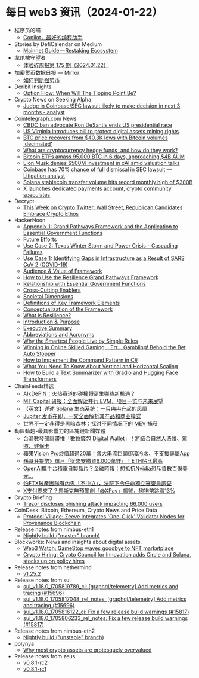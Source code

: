 # 每日 web3 资讯（2024-01-22）

- 程序员的喵
  - [Copilot，最好的编程助手](http://catcoding.me/p/copilot-for-programming/)
- Stories by DefiCalendar on Medium
  - [Mainnet Guide — Restaking Ecosystem](https://medium.com/@CalendarDefi/mainnet-guide-restaking-ecosystem-ea4c78c07413?source=rss-4949be3a0c7a------2)
- 龙爪槐守望者
  - [体验碎周报第 175 期（2024.01.22）](https://www.ftium4.com/ux-weekly-175.html)
- 加密货币数据日报 — Mirror
  - [如何判断强势币](https://mirror.xyz/qiaodong.eth/Y7KxNZuzqk1vLh6KBbVaeAPsGZOI-TH9MYWEBKd5lBQ)
- Deribit Insights
  - [Option Flow: When Will The Tipping Point Be?](https://insights.deribit.com/option-flows/option-flow-when-will-the-tipping-point-be/)
- Crypto News on Seeking Alpha
  - [Judge in Coinbase/SEC lawsuit likely to make decision in next 3 months - analyst](https://seekingalpha.com/news/4056664-judge-in-coinbasesec-lawsuit-likely-to-make-decision-in-next-3-months-analyst?utm_source=feed_news_crypto&utm_medium=referral&feed_item_type=news)
- Cointelegraph.com News
  - [CBDC ban advocate Ron DeSantis ends US presidential race](https://cointelegraph.com/news/cbdc-ban-advocate-ron-desantis-ends-us-presidential-race)
  - [US Virginia introduces bill to protect digital assets mining rights](https://cointelegraph.com/news/virginia-bill-protect-digital-assets-mining-rights)
  - [BTC price recovers from $40.3K lows with Bitcoin volumes &#039;decimated&#039;](https://cointelegraph.com/news/btc-price-recovers-40-3-k-lows-bitcoin-volumes)
  - [What are cryptocurrency hedge funds, and how do they work?](https://cointelegraph.com/explained/what-are-cryptocurrency-hedge-funds-and-how-do-they-work)
  - [Bitcoin ETFs amass 95,000 BTC in 6 days, approaching $4B AUM](https://cointelegraph.com/news/bitcoin-etfs-amass-95-000-btc-in-6-days-approaching-4b-aum)
  - [Elon Musk denies $500M investment in xAI amid valuation talks](https://cointelegraph.com/news/elon-musk-denies-500m-investment-in-xai-amid-valuation-talks)
  - [Coinbase has 70% chance of full dismissal in SEC lawsuit — Litigation analyst](https://cointelegraph.com/news/coinbase-full-dismissal-sec-lawsuit)
  - [Solana stablecoin transfer volume hits record monthly high of $300B](https://cointelegraph.com/news/solana-stablecoin-transfer-volume-record-monthly-high)
  - [X launches dedicated payments account, crypto community speculates](https://cointelegraph.com/news/x-payments-speculation-crypto-community)
- Decrypt
  - [This Week on Crypto Twitter: Wall Street, Republican Candidates Embrace Crypto Ethos](https://decrypt.co/213609/this-week-on-crypto-twitter-wall-street-republican-candidates-embrace-crypto-ethos)
- HackerNoon
  - [Appendix 1: Grand Pathways Framework and the Application to Essential Government Functions](https://hackernoon.com/appendix-1-grand-pathways-framework-and-the-application-to-essential-government-functions?source=rss)
  - [Future Efforts](https://hackernoon.com/future-efforts?source=rss)
  - [Use Case 2: Texas Winter Storm and Power Crisis – Cascading Failures](https://hackernoon.com/use-case-2-texas-winter-storm-and-power-crisis-cascading-failures?source=rss)
  - [Use Case 1: Identifying Gaps in Infrastructure as a Result of SARS CoV 2 (COVID-19)](https://hackernoon.com/use-case-1-identifying-gaps-in-infrastructure-as-a-result-of-sars-cov-2-covid-19?source=rss)
  - [Audience & Value of Framework](https://hackernoon.com/audience-and-value-of-framework?source=rss)
  - [How to Use the Resilience Grand Pathways Framework](https://hackernoon.com/how-to-use-the-resilience-grand-pathways-framework?source=rss)
  - [Relationship with Essential Government Functions](https://hackernoon.com/relationship-with-essential-government-functions?source=rss)
  - [Cross-Cutting Enablers](https://hackernoon.com/cross-cutting-enablers?source=rss)
  - [Societal Dimensions](https://hackernoon.com/societal-dimensions?source=rss)
  - [Definitions of Key Framework Elements](https://hackernoon.com/definitions-of-key-framework-elements?source=rss)
  - [Conceptualization of the Framework](https://hackernoon.com/conceptualization-of-the-framework?source=rss)
  - [What is Resilience?](https://hackernoon.com/what-is-resilience?source=rss)
  - [Introduction & Purpose](https://hackernoon.com/introduction-and-purpose?source=rss)
  - [Executive Summary](https://hackernoon.com/executive-summary?source=rss)
  - [Abbreviations and Acronyms](https://hackernoon.com/abbreviations-and-acronyms?source=rss)
  - [Why the Smartest People Live by Simple Rules](https://hackernoon.com/why-the-smartest-people-live-by-simple-rules?source=rss)
  - [Winning in Online Skilled Gaming… Err… Gambling! Behold the Bet Auto Stopper](https://hackernoon.com/winning-in-online-skilled-gaming-err-gambling-behold-the-bet-auto-stopper?source=rss)
  - [How to Implement the Command Pattern in C#](https://hackernoon.com/how-to-implement-the-command-pattern-in-c?source=rss)
  - [What You Need To Know About Vertical and Horizontal Scaling](https://hackernoon.com/what-you-need-to-know-about-vertical-and-horizontal-scaling?source=rss)
  - [How to Build a Text Summarizer with Gradio and Hugging Face Transformers](https://hackernoon.com/how-to-build-a-text-summarizer-with-gradio-and-hugging-face-transformers?source=rss)
- ChainFeeds精选
  - [AIxDePIN：火热赛道的碰撞将诞生哪些新机遇？](https://mp.weixin.qq.com/s/MnM3Y2suPNzlF41HTrzIbw)
  - [MT Capital 研报：全面解读并行 EVM，项目一览与未来展望](https://foresightnews.pro/article/detail/51883)
  - [【英文】详述 Solana 生态系统：一只冉冉升起的凤凰](https://www.decentralised.co/p/the-solana-ecosystem)
  - [Jupiter 发币在即，一文全面解析其产品和商业模式](https://www.techflowpost.com/article/detail_15855.html)
  - [世界不一定非得是黑暗森林：探讨不同情况下的 MEV 捕获](https://pythchinese.medium.com/世界不一定非得是黑暗森林-bb2e68dc00f4)
- 動區動趨-最具影響力的區塊鏈新聞媒體
  - [台灣數發部計畫推「數位錢包 Digital Wallet」！將結合自然人憑證、駕照、健保卡](https://www.blocktempo.com/ministry-of-digital-affairst-plans-to-launch-digital-wallet/)
  - [蘋果Vision Pro炒價超過20萬！各大串流巨頭卻潑冷水、不支援專屬App](https://www.blocktempo.com/the-price-of-apple-vision-pro-on-ebay-is-nearing-200k/)
  - [孫哥狂提幣》單月「從幣安撤資6,000萬鎂」！ETH佔比最高](https://www.blocktempo.com/justin-sun-bull-market-strategy-accumulating-60-million-crypto/)
  - [OpenAI攜手台積電自製晶片？金融時報：想抵抗Nvidia恐斥資數百億美元…](https://www.blocktempo.com/openai-and-tsmc-collaborate-on-in-house-chip-production/)
  - [怕FTX破產團隊有內鬼「不中立」，法院下令任命獨立審查員調查](https://www.blocktempo.com/court-orders-the-appointment-of-an-independent-examiner-to-investigate-ftx/)
  - [X支付要來了？馬斯克無預警創「@XPay」帳號，狗狗幣跳漲13%](https://www.blocktempo.com/elon-musk-creates-xpay-account/)
- Crypto Briefing
  - [Trezor discloses phishing attack impacting 66,000 users](https://cryptobriefing.com/trezor-discloses-phishing-attack-impacting-66000-users/?utm_source=feed&utm_medium=rss)
- CoinDesk: Bitcoin, Ethereum, Crypto News and Price Data
  - [Protocol Village: Zeeve Integrates 'One-Click' Validator Nodes for Provenance Blockchain](https://www.coindesk.com/tech/2024/01/18/protocol-latest-tech-news-crypto-blockchain/?utm_medium=referral&utm_source=rss&utm_campaign=headlines)
- Release notes from nimbus-eth1
  - [Nightly build ("master" branch)](https://github.com/status-im/nimbus-eth1/releases/tag/nightly)
- Blockworks: News and insights about digital assets.
  - [Web3 Watch: GameStop waves goodbye to NFT marketplace](https://blockworks.co/news/gamestop-shuttering-nft-marketplace)
  - [Crypto Hiring: Crypto Council for Innovation adds Circle and Solana, stocks up on policy hires](https://blockworks.co/news/circle-solana-join-crypto-council-for-innovation)
- Release notes from nethermind
  - [v1.25.2](https://github.com/NethermindEth/nethermind/releases/tag/1.25.2)
- Release notes from sui
  - [sui_v1.18.0_1705819789_ci: [graphql/telemetry] Add metrics and tracing (#15696)](https://github.com/MystenLabs/sui/releases/tag/sui_v1.18.0_1705819789_ci)
  - [sui_v1.18.0_1705817048_rel_notes: [graphql/telemetry] Add metrics and tracing (#15696)](https://github.com/MystenLabs/sui/releases/tag/sui_v1.18.0_1705817048_rel_notes)
  - [sui_v1.18.0_1705816122_ci: Fix a few release build warnings (#15817)](https://github.com/MystenLabs/sui/releases/tag/sui_v1.18.0_1705816122_ci)
  - [sui_v1.18.0_1705806233_rel_notes: Fix a few release build warnings (#15817)](https://github.com/MystenLabs/sui/releases/tag/sui_v1.18.0_1705806233_rel_notes)
- Release notes from nimbus-eth2
  - [Nightly build ("unstable" branch)](https://github.com/status-im/nimbus-eth2/releases/tag/nightly)
- polynya
  - [Why most crypto assets are grotesquely overvalued](https://polynya.mirror.xyz/OXfL6yiNu7wxiLlcoKX3d6EIsVoiB1a7k9MkDIthBAA)
- Release notes from zeus
  - [v0.8.1-rc2](https://github.com/ZeusLN/zeus/releases/tag/v0.8.1-rc2)
  - [v0.8.1-rc1](https://github.com/ZeusLN/zeus/releases/tag/v0.8.1-rc1)
